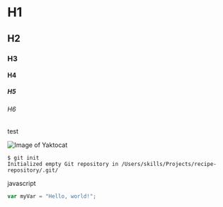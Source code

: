 # H1
## H2
### H3
#### H4
##### H5
###### H6
test

![Image of Yaktocat](https://octodex.github.com/images/yaktocat.png)

```
$ git init
Initialized empty Git repository in /Users/skills/Projects/recipe-repository/.git/
```

javascript

``` javascript
var myVar = "Hello, world!";
```
